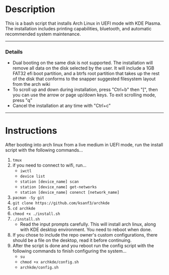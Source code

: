 # Description

This is a bash script that installs Arch Linux in UEFI mode with KDE Plasma.
The installation includes printing capabilities, bluetooth, and automatic recommended system maintenance. 

---

### Details

  - Dual booting on the same disk is not supported. The installation will remove all data on the disk selected by the user. It will include a 1GB FAT32 efi boot partition, and a btrfs root partition that takes up the rest of the disk that conforms to the snapper suggested filesystem layout from the arch wiki
  - To scroll up and down during installation, press "Ctrl+b" then "\[", then you can use the arrow or page up/down keys. To exit scrolling mode, press "q"
  - Cancel the installation at any time with "Ctrl+c"

---

# Instructions

After booting into arch linux from a live medium in UEFI mode, run the install script with the following commands...
  1. `tmux`
  2. if you need to connect to wifi, run...
      - `iwctl`
      - `device list`
      - `station [device_name] scan`
      - `station [device_name] get-networks`
      - `station [device_name] conenct [network_name]`
  3. `pacman -Sy git` 
  4. `git clone https://github.com/ksanf3/archkde`
  5. `cd archkde`
  6. `chmod +x ./install.sh`
  7. `./install.sh`
      - Read the input prompts carefully. This will install arch linux, along with KDE desktop environment. You need to reboot when done.
  8. If you chose to include the repo owner's custom configurations, there should be a file on the desktop, read it before continuing.
  9. After the script is done and you reboot run the config script with the following commands to finish configuring the system...
      - `su`
      - `chmod +x archkde/config.sh`
      - `archkde/config.sh`
